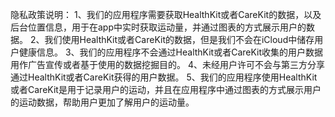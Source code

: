 
隐私政策说明： 
1、我们的应用程序需要获取HealthKit或者CareKit的数据，以及后台位置信息，用于在app中实时获取运动量，并通过图表的方式展示用户的数据。
2、我们使用HealthKit或者CareKit的数据，但是我们不会在iCloud中储存用户健康信息。
3、我们的应用程序不会通过HealthKit或者CareKit收集的用户数据用作广告宣传或者基于使用的数据挖掘目的。
4、未经用户许可不会与第三方分享通过HealthKit或者CareKit获得的用户数据。
5、我们的应用程序使用HealthKit或者CareKit是用于记录用户的运动，并且在应用程序中通过图表的方式展示用户的运动数据，帮助用户更加了解用户的运动量。

